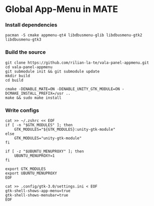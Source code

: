 Global App-Menu in MATE
=======================

### Install dependencies

    pacman -S cmake appmenu-qt4 libdbusmenu-glib libdbusmenu-gtk2 libdbusmenu-gtk3

### Build the source

    git clone https://github.com/rilian-la-te/vala-panel-appmenu.git
    cd vala-panel-appmenu
    git submodule init && git submodule update
    mkdir build
    cd build

    cmake -DENABLE_MATE=ON -DENABLE_UNITY_GTK_MODULE=ON -DCMAKE_INSTALL_PREFIX=/usr ..
    make && sudo make install

### Write configs

    cat >> ~/.zshrc << EOF
    if [ -n "$GTK_MODULES" ]; then
        GTK_MODULES="${GTK_MODULES}:unity-gtk-module"
    else
        GTK_MODULES="unity-gtk-module"
    fi

    if [ -z "$UBUNTU_MENUPROXY" ]; then
        UBUNTU_MENUPROXY=1
    fi

    export GTK_MODULES
    export UBUNTU_MENUPROXY
    EOF

    cat >> .config/gtk-3.0/settings.ini < EOF
    gtk-shell-shows-app-menu=true
    gtk-shell-shows-menubar=true
    EOF
